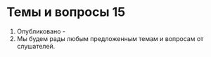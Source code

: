 # Темы и вопросы 15
1. Опубликовано - 
2. Мы будем рады любым предложенным темам и вопросам от слушателей.
